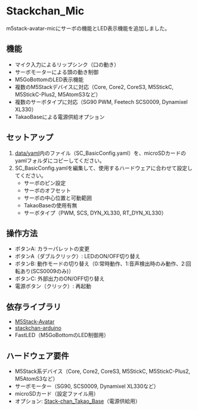 # Stackchan_Mic

m5stack-avatar-micにサーボの機能とLED表示機能を追加しました。

## 機能
- マイク入力によるリップシンク（口の動き）
- サーボモーターによる頭の動き制御
- M5GoBottomのLED表示機能
- 複数のM5Stackデバイスに対応（Core, Core2, CoreS3, M5StickC, M5StickC-Plus2, M5AtomS3など）
- 複数のサーボタイプに対応（SG90 PWM, Feetech SCS0009, Dynamixel XL330）
- TakaoBaseによる電源供給オプション

## セットアップ

1. [data/yaml](./data/yaml/)内のファイル（SC_BasicConfig.yaml）を、microSDカードのyamlフォルダにコピーしてください。
2. SC_BasicConfig.yamlを編集して、使用するハードウェアに合わせて設定してください。
   - サーボのピン設定
   - サーボのオフセット
   - サーボの中心位置と可動範囲
   - TakaoBaseの使用有無
   - サーボタイプ（PWM, SCS, DYN_XL330, RT_DYN_XL330）

## 操作方法

- ボタンA: カラーパレットの変更
- ボタンA（ダブルクリック）: LEDのON/OFF切り替え
- ボタンB: 動作モードの切り替え（0:常時動作、1:音声検出時のみ動作、2:回転あり(SCS0009のみ)）
- ボタンC: 外部出力のON/OFF切り替え
- 電源ボタン（クリック）: 再起動

## 依存ライブラリ

- [M5Stack-Avatar](https://github.com/stack-chan/M5Stack-Avatar)
- [stackchan-arduino](https://github.com/stack-chan/stackchan-arduino)
- FastLED（M5GoBottomのLED制御用）

## ハードウェア要件

- M5Stack系デバイス（Core, Core2, CoreS3, M5StickC, M5StickC-Plus2, M5AtomS3など）
- サーボモーター（SG90, SCS0009, Dynamixel XL330など）
- microSDカード（設定ファイル用）
- オプション: [Stack-chan_Takao_Base](https://ssci.to/8905)（電源供給用）
